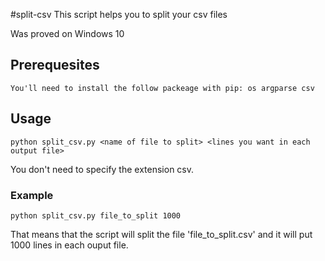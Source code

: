#split-csv
This script helps you to split your csv files

Was proved on Windows 10

## Prerequesites
`You'll need to install the follow packeage with pip:
os
argparse
csv`

## Usage
`python split_csv.py <name of file to split> <lines you want in each output file>`

You don't need to specify the extension csv.

### Example
`python split_csv.py file_to_split 1000`

That means that the script will split the file 'file_to_split.csv' and it will put 1000 lines in each ouput file.
